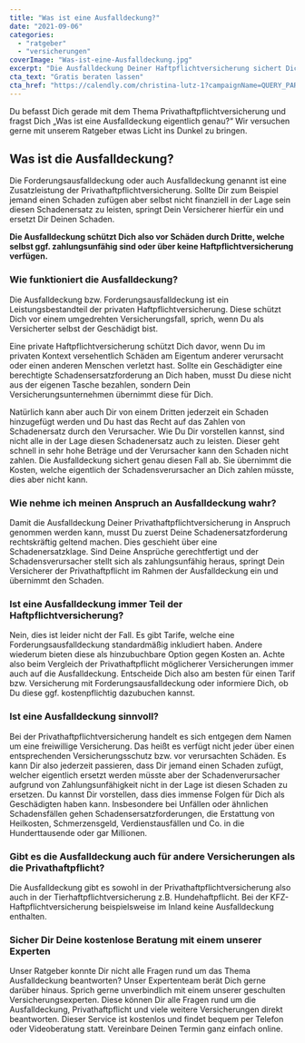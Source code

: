 ```yaml
---
title: "Was ist eine Ausfalldeckung?"
date: "2021-09-06"
categories: 
  - "ratgeber"
  - "versicherungen"
coverImage: "Was-ist-eine-Ausfalldeckung.jpg"
excerpt: "Die Ausfalldeckung Deiner Haftpflichtversicherung sichert Dich vor großen Finanziellen Schäden Dritter. Wozu Du diese benötigst und wie Du Schäden geltend machen kannst - Hier gibts alle Infos."
cta_text: "Gratis beraten lassen"
cta_href: "https://calendly.com/christina-lutz-1?campaignName=QUERY_PARAM(campaignName)&campaignId=QUERY_PARAM(campaignId)&utm_source=QUERY_PARAM(utm_source)&utm_content=QUERY_PARAM(utm_content)&utm_campaign=QUERY_PARAM(utm_campaign)&apn=QUERY_PARAM(apn)&ibi=QUERY_PARAM(ibi)&isi=QUERY_PARAM(isi)"
---
```



Du befasst Dich gerade mit dem Thema Privathaftpflichtversicherung und fragst Dich „Was ist eine Ausfalldeckung eigentlich genau?“  Wir versuchen gerne mit unserem Ratgeber etwas Licht ins Dunkel zu bringen. 

## Was ist die Ausfalldeckung? 
Die Forderungsausfalldeckung oder auch Ausfalldeckung genannt ist eine Zusatzleistung der Privathaftpflichtversicherung. Sollte Dir zum Beispiel jemand einen Schaden zufügen aber selbst nicht finanziell in der Lage sein diesen Schadenersatz zu leisten, springt Dein Versicherer hierfür ein und ersetzt Dir Deinen Schaden.  

**Die Ausfalldeckung schützt Dich also vor Schäden durch Dritte, welche selbst ggf. zahlungsunfähig sind oder über keine Haftpflichtversicherung verfügen.**

### Wie funktioniert die Ausfalldeckung? 
Die Ausfalldeckung bzw. Forderungsausfalldeckung ist ein Leistungsbestandteil der privaten Haftpflichtversicherung. Diese schützt Dich vor einem umgedrehten Versicherungsfall, sprich, wenn Du als Versicherter selbst der Geschädigt bist. 

Eine private Haftpflichtversicherung schützt Dich davor, wenn Du im privaten Kontext versehentlich Schäden am Eigentum anderer verursacht oder einen anderen Menschen verletzt hast. Sollte ein Geschädigter eine berechtigte Schadensersatzforderung an Dich haben, musst Du diese nicht aus der eigenen Tasche bezahlen, sondern Dein Versicherungsunternehmen übernimmt diese für Dich. 

Natürlich kann aber auch Dir von einem Dritten jederzeit ein Schaden hinzugefügt werden und Du hast das Recht auf das Zahlen von Schadenersatz durch den Verursacher. Wie Du Dir vorstellen kannst, sind nicht alle in der Lage diesen Schadenersatz auch zu leisten. Dieser geht schnell in sehr hohe Beträge und der Verursacher kann den Schaden nicht zahlen. Die Ausfalldeckung sichert genau diesen Fall ab. Sie übernimmt die Kosten, welche eigentlich der Schadensverursacher an Dich zahlen müsste, dies aber nicht kann. 

### Wie nehme ich meinen Anspruch an Ausfalldeckung wahr? 
Damit die Ausfalldeckung Deiner Privathaftpflichtversicherung in Anspruch genommen werden kann, musst Du zuerst Deine Schadenersatzforderung rechtskräftig geltend machen. Dies geschieht über eine Schadenersatzklage. Sind Deine Ansprüche gerechtfertigt und der Schadensverursacher stellt sich als zahlungsunfähig heraus, springt Dein Versicherer der Privathaftpflicht im Rahmen der Ausfalldeckung ein und übernimmt den Schaden. 

### Ist eine Ausfalldeckung immer Teil der Haftpflichtversicherung? 
Nein, dies ist leider nicht der Fall. Es gibt Tarife, welche eine Forderungsausfalldeckung standardmäßig inkludiert haben. Andere wiederum bieten diese als hinzubuchbare Option gegen Kosten an. Achte also beim Vergleich der Privathaftpflicht möglicherer Versicherungen immer auch auf die Ausfalldeckung. Entscheide Dich also am besten für einen Tarif bzw. Versicherung mit Forderungsausfalldeckung oder informiere Dich, ob Du diese ggf. kostenpflichtig dazubuchen kannst. 

### Ist eine Ausfalldeckung sinnvoll? 
Bei der Privathaftpflichtversicherung handelt es sich entgegen dem Namen um eine freiwillige Versicherung. Das heißt es verfügt nicht jeder über einen entsprechenden Versicherungsschutz bzw. vor verursachten Schäden. Es kann Dir also jederzeit passieren, dass Dir jemand einen Schaden zufügt, welcher eigentlich ersetzt werden müsste aber der Schadenverursacher aufgrund von Zahlungsunfähigkeit nicht in der Lage ist diesen Schaden zu ersetzen. Du kannst Dir vorstellen, dass dies immense Folgen für Dich als Geschädigten haben kann. Insbesondere bei Unfällen oder ähnlichen Schadensfällen gehen Schadensersatzforderungen, die Erstattung von Heilkosten, Schmerzensgeld, Verdienstausfällen und Co. in die Hunderttausende oder gar Millionen. 

### Gibt es die Ausfalldeckung auch für andere Versicherungen als die Privathaftpflicht? 
Die Ausfalldeckung gibt es sowohl in der Privathaftpflichtversicherung also auch in der Tierhaftpflichtversicherung z.B. Hundehaftpflicht. Bei der KFZ-Haftpflichtversicherung beispielsweise im Inland keine Ausfalldeckung enthalten. 

### Sicher Dir Deine kostenlose Beratung mit einem unserer Experten
Unser Ratgeber konnte Dir nicht alle Fragen rund um das Thema Ausfalldeckung beantworten? Unser Expertenteam berät Dich gerne darüber hinaus. Sprich gerne unverbindlich mit einem unserer geschulten Versicherungsexperten. Diese können Dir alle Fragen rund um die Ausfalldeckung, Privathaftpflicht und viele weitere Versicherungen direkt beantworten. Dieser Service ist kostenlos und findet bequem per Telefon oder Videoberatung statt. Vereinbare Deinen Termin ganz einfach online.

<br>